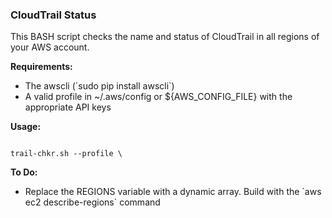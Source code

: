 ### CloudTrail Status

<p>
This BASH script checks the name and status of CloudTrail in all regions of your AWS account.

<b>Requirements:</b>
<ul>
 <li> The awscli  (`sudo pip install awscli`)
 <li> A valid profile in ~/.aws/config or ${AWS_CONFIG_FILE} with the appropriate API keys
</ul>

<b>Usage:</b>
<p>
<code>
trail-chkr.sh --profile \<profile_name\>
</code>

<b>To Do:</b>
<ul>
 <li> Replace the REGIONS variable with a dynamic array. Build with the `aws ec2 describe-regions` command
</ul>
